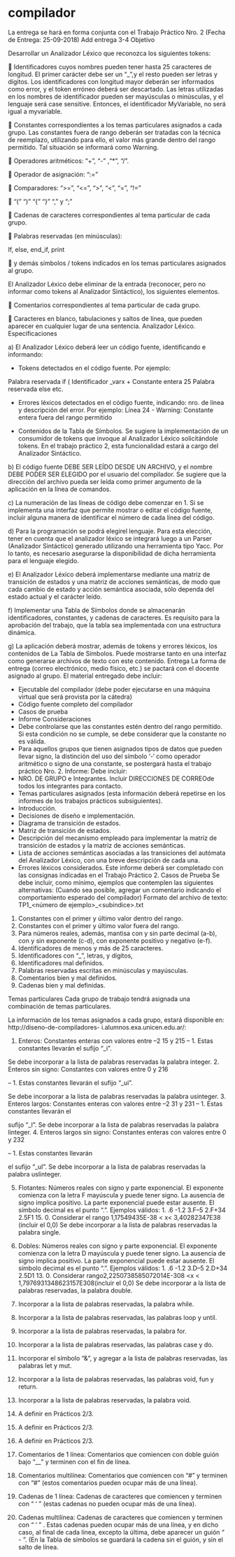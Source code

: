 # compilador

La entrega se hará en forma conjunta con el Trabajo Práctico Nro. 2 (Fecha de Entrega: 25-09-2018)
Add entrega 3-4
Objetivo

Desarrollar un Analizador Léxico que reconozca los siguientes tokens:

 Identificadores cuyos nombres pueden tener hasta 25 caracteres de longitud. El primer carácter debe ser
un “_”,y el resto pueden ser letras y dígitos. Los identificadores con longitud mayor deberán ser informados
como error, y el token erróneo deberá ser descartado. Las letras utilizadas en los nombres de identificador
pueden ser mayúsculas o minúsculas, y el lenguaje será case sensitive. Entonces, el identificador
MyVariable, no será igual a myvariable.

 Constantes correspondientes a los temas particulares asignados a cada grupo. Las constantes fuera de
rango deberán ser tratadas con la técnica de reemplazo, utilizando para ello, el valor más grande dentro
del rango permitido. Tal situación se informará como Warning.

 Operadores aritméticos: “+”, “-” ,“*”, “/”.

 Operador de asignación: “:=”

 Comparadores: “>=”, “<=”, “>”, “<”, “=”, “!=”

 “(” “)” “{” “}” “,” y “;”

 Cadenas de caracteres correspondientes al tema particular de cada grupo.

 Palabras reservadas (en minúsculas):

If, else, end_if, print

 y demás símbolos / tokens indicados en los temas particulares asignados al grupo.

El Analizador Léxico debe eliminar de la entrada (reconocer, pero no informar como tokens al Analizador
Sintáctico), los siguientes elementos.

 Comentarios correspondientes al tema particular de cada grupo.

 Caracteres en blanco, tabulaciones y saltos de línea, que pueden aparecer en cualquier lugar de una
sentencia.
Analizador Léxico. Especificaciones

a) El Analizador Léxico deberá leer un código fuente, identificando e informando:
- Tokens detectados en el código fuente. Por ejemplo:

Palabra reservada if
(
Identificador _varx
+
Constante entera 25
Palabra reservada else
etc.

- Errores léxicos detectados en el código fuente, indicando: nro. de línea y descripción del error. Por
ejemplo:
Línea 24 - Warning: Constante entera fuera del rango permitido

- Contenidos de la Tabla de Símbolos.
Se sugiere la implementación de un consumidor de tokens que invoque al Analizador Léxico solicitándole
tokens. En el trabajo práctico 2, esta funcionalidad estará a cargo del Analizador Sintáctico.

b) El código fuente DEBE SER LEÍDO DESDE UN ARCHIVO, y el nombre DEBE PODER SER ELEGIDO
por el usuario del compilador. Se sugiere que la dirección del archivo pueda ser leída como primer
argumento de la aplicación en la línea de comandos.

c) La numeración de las líneas de código debe comenzar en 1. Si se implementa una interfaz que permite
mostrar o editar el código fuente, incluir alguna manera de identificar el número de cada línea del código.

d) Para la programación se podrá elegirel lenguaje. Para esta elección, tener en cuenta que el analizador
léxico se integrará luego a un Parser (Analizador Sintáctico) generado utilizando una herramienta tipo
Yacc. Por lo tanto, es necesario asegurarse la disponibilidad de dicha herramienta para el lenguaje
elegido.

e) El Analizador Léxico deberá implementarse mediante una matriz de transición de estados y una matriz de
acciones semánticas, de modo que cada cambio de estado y acción semántica asociada, sólo dependa
del estado actual y el carácter leído.

f) Implementar una Tabla de Símbolos donde se almacenarán identificadores, constantes, y cadenas de
caracteres. Es requisito para la aprobación del trabajo, que la tabla sea implementada con una estructura
dinámica.

g) La aplicación deberá mostrar, además de tokens y errores léxicos, los contenidos de La Tabla de
Símbolos. Puede mostrarse tanto en una interfaz como generarse archivos de texto con este contenido.
Entrega
La forma de entrega (correo electrónico, medio físico, etc.) se pactará con el docente asignado al grupo.
El material entregado debe incluir:
- Ejecutable del compilador (debe poder ejecutarse en una máquina virtual que será provista por la
cátedra)
- Código fuente completo del compilador
- Casos de prueba
- Informe
Consideraciones
- Debe controlarse que las constantes estén dentro del rango permitido. Si esta condición no se cumple, se
debe considerar que la constante no es válida.
- Para aquellos grupos que tienen asignados tipos de datos que pueden llevar signo, la distinción
del uso del símbolo ‘-‘ como operador aritmético o signo de una constante, se postergará hasta el
trabajo práctico Nro. 2.
Informe:
Debe incluir:
- NRO. DE GRUPO e Integrantes. Incluir DIRECCIONES DE CORREOde todos los integrantes para
contacto.
- Temas particulares asignados (esta información deberá repetirse en los informes de los trabajos prácticos
subsiguientes).
- Introducción.
- Decisiones de diseño e implementación.
- Diagrama de transición de estados.
- Matriz de transición de estados.
- Descripción del mecanismo empleado para implementar la matriz de transición de estados y la matriz de
acciones semánticas.
- Lista de acciones semánticas asociadas a las transiciones del autómata del Analizador Léxico, con una
breve descripción de cada una.
- Errores léxicos considerados.
Este informe deberá ser completado con las consignas indicadas en el Trabajo Práctico 2.
Casos de Prueba
Se debe incluir, como mínimo, ejemplos que contemplen las siguientes alternativas:
(Cuando sea posible, agregar un comentario indicando el comportamiento esperado del compilador)
Formato del archivo de texto: TP1_<número de ejemplo>_<subíndice>.txt

1. Constantes con el primer y último valor dentro del rango.
2. Constantes con el primer y último valor fuera del rango.
3. Para números reales, además, mantisa con y sin parte decimal (a-b), con y sin exponente (c-d), con
exponente positivo y negativo (e-f).
4. Identificadores de menos y más de 25 caracteres.
5. Identificadores con “_”, letras, y dígitos,
6. Identificadores mal definidos.
7. Palabras reservadas escritas en minúsculas y mayúsculas.
8. Comentarios bien y mal definidos.
9. Cadenas bien y mal definidas.

Temas particulares
Cada grupo de trabajo tendrá asignada una combinación de temas particulares.

La información de los temas asignados a cada grupo, estará disponible en: http://diseno-de-compiladores-
i.alumnos.exa.unicen.edu.ar/:

1. Enteros: Constantes enteras con valores entre –2
15 y 215
– 1. Estas constantes llevarán el sufijo “_i”.

Se debe incorporar a la lista de palabras reservadas la palabra integer.
2. Enteros sin signo: Constantes con valores entre 0 y 216

– 1. Estas constantes llevarán el sufijo “_ui”.

Se debe incorporar a la lista de palabras reservadas la palabra usinteger.
3. Enteros largos: Constantes enteras con valores entre –2
31 y 231
– 1. Estas constantes llevarán el

sufijo “_l”.
Se debe incorporar a la lista de palabras reservadas la palabra linteger.
4. Enteros largos sin signo: Constantes enteras con valores entre 0 y 232

– 1. Estas constantes llevarán

el sufijo “_ul”.
Se debe incorporar a la lista de palabras reservadas la palabra uslinteger.

5. Flotantes: Números reales con signo y parte exponencial. El exponente comienza con la letra F
mayúscula y puede tener signo. La ausencia de signo implica positivo. La parte exponencial puede
estar ausente. El símbolo decimal es el punto “.”.
Ejemplos válidos: 1. .6 -1.2 3.F–5 2.F+34 2.5F1 15. 0.
Considerar el rango 1,17549435E-38 < x< 3,40282347E38 (incluir el 0,0)
Se debe incorporar a la lista de palabras reservadas la palabra single.

6. Dobles: Números reales con signo y parte exponencial. El exponente comienza con la letra D
mayúscula y puede tener signo. La ausencia de signo implica positivo. La parte exponencial puede
estar ausente. El símbolo decimal es el punto “.”.
Ejemplos válidos: 1. .6 -1.2 3.D–5 2.D+34 2.5D1 13. 0.
Considerar rango2,2250738585072014E-308 <x < 1,7976931348623157E308(incluir el 0,0)
Se debe incorporar a la lista de palabras reservadas, la palabra double.
7. Incorporar a la lista de palabras reservadas, la palabra while.
8. Incorporar a la lista de palabras reservadas, las palabras loop y until.
9. Incorporar a la lista de palabras reservadas, la palabra for.
10. Incorporar a la lista de palabras reservadas, las palabras case y do.
11. Incorporar el símbolo “&”, y agregar a la lista de palabras reservadas, las palabras let y mut.
12. Incorporar a la lista de palabras reservadas, las palabras void, fun y return.
13. Incorporar a la lista de palabras reservadas, la palabra void.
14. A definir en Prácticos 2/3.
15. A definir en Prácticos 2/3.
16. A definir en Prácticos 2/3.
17. Comentarios de 1 línea: Comentarios que comiencen con doble guión bajo “__” y terminen con el fin
de línea.
18. Comentarios multilínea: Comentarios que comiencen con “#” y terminen con “#” (estos comentarios
pueden ocupar más de una línea).
19. Cadenas de 1 línea: Cadenas de caracteres que comiencen y terminen con “ ‘ ” (estas cadenas no
pueden ocupar más de una línea).
20. Cadenas multilínea: Cadenas de caracteres que comiencen y terminen con “ ‘ ” . Estas cadenas
pueden ocupar más de una línea, y en dicho caso, al final de cada línea, excepto la última, debe
aparecer un guión “ - ”. (En la Tabla de símbolos se guardará la cadena sin el guión, y sin el salto de
línea.

